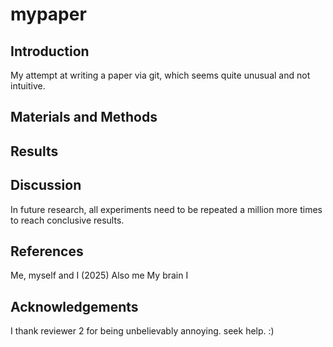 # mypaper

## Introduction
My attempt at writing a paper via git, which seems quite unusual and not intuitive.

## Materials and Methods

## Results

## Discussion
In future research, all experiments need to be repeated a million more times to reach conclusive results. 

## References
Me, myself and I (2025)
Also me
My brain
I

## Acknowledgements
I thank reviewer 2 for being unbelievably annoying. seek help. :)
